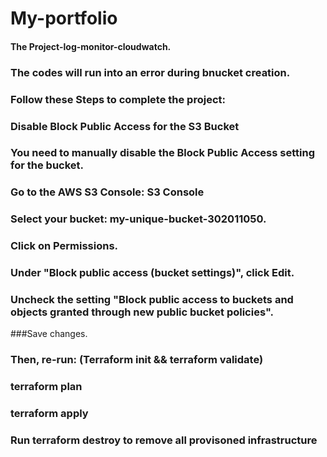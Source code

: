 # My-portfolio

#### The Project-log-monitor-cloudwatch.
### The codes will run into an error during bnucket creation.
### Follow these Steps to complete the project:
### Disable Block Public Access for the S3 Bucket
### You need to manually disable the Block Public Access setting for the bucket.
### Go to the AWS S3 Console: S3 Console
### Select your bucket: my-unique-bucket-302011050.
### Click on Permissions.
### Under "Block public access (bucket settings)", click Edit.
### Uncheck the setting "Block public access to buckets and objects granted through new public bucket policies".
###Save changes.
### Then, re-run: (Terraform init && terraform validate)
### terraform plan
### terraform apply
### Run terraform destroy to remove all provisoned infrastructure
